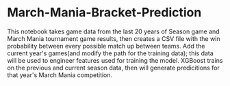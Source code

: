 # March-Mania-Bracket-Prediction

This notebook takes game data from the last 20 years of Season game and March Mania tournament game results, then creates a CSV file with the win probability between every possible match up between teams. Add the current year's games(and modify the path for the training data); this data will be used to engineer features used for training the model. XGBoost trains on the previous and current season data, then will generate predicitions for that year's March Mania competition.
